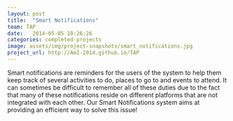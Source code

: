 ```yaml
---
layout: post
title:  "Smart Notifications"
team: TAP
date:   2014-05-05 18:26:26
categories: completed-projects
image: assets/img/project-snapshots/smart_notifications.jpg
project_url: http://AmI-2014.github.io/TAP
---
```


Smart notifications are reminders for the users of the system to help them keep track of several activities to do, places to go to and events to attend. It can sometimes be difficult to remember all of these duties due to the fact that many of these notifications reside on different platforms that are not integrated with each other. Our Smart Notifications system aims at providing an efficient way to solve this issue!
